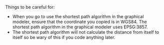 Things to be careful for:
- When you go to use the shortest path algorithm in the graphical modeler, ensure that the coordinate you copied is in WGS84. The shortest path algorithm in the graphical modeler uses EPSG:3857. 
- The shortest path algorithm will not calculate the distance from itself to itself so be wary of this if you code anything later. 
